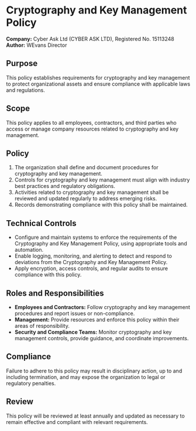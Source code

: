 # Cryptography and Key Management Policy

**Company:** Cyber Ask Ltd (CYBER ASK LTD), Registered No. 15113248  
**Author:** WEvans Director

## Purpose

This policy establishes requirements for cryptography and key management to protect organizational assets and ensure compliance with applicable laws and regulations.

## Scope

This policy applies to all employees, contractors, and third parties who access or manage company resources related to cryptography and key management.

## Policy

1. The organization shall define and document procedures for cryptography and key management.
2. Controls for cryptography and key management must align with industry best practices and regulatory obligations.
3. Activities related to cryptography and key management shall be reviewed and updated regularly to address emerging risks.
4. Records demonstrating compliance with this policy shall be maintained.

## Technical Controls

- Configure and maintain systems to enforce the requirements of the Cryptography and Key Management Policy, using appropriate tools and automation.
- Enable logging, monitoring, and alerting to detect and respond to deviations from the Cryptography and Key Management Policy.
- Apply encryption, access controls, and regular audits to ensure compliance with this policy.

## Roles and Responsibilities

- **Employees and Contractors:** Follow cryptography and key management procedures and report issues or non-compliance.
- **Management:** Provide resources and enforce this policy within their areas of responsibility.
- **Security and Compliance Teams:** Monitor cryptography and key management controls, provide guidance, and coordinate improvements.

## Compliance

Failure to adhere to this policy may result in disciplinary action, up to and including termination, and may expose the organization to legal or regulatory penalties.

## Review

This policy will be reviewed at least annually and updated as necessary to remain effective and compliant with relevant requirements.
